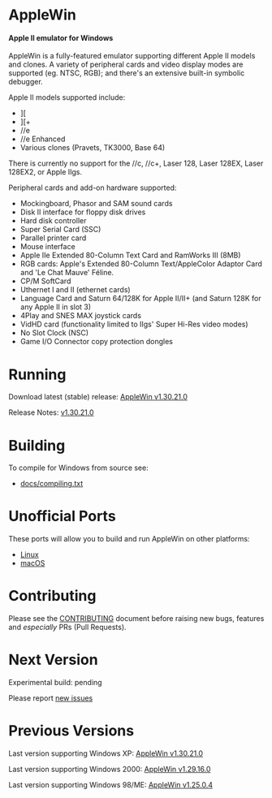 AppleWin
========

#### Apple II emulator for Windows

AppleWin is a fully-featured emulator supporting different Apple II models and clones. A variety of peripheral cards and video display modes are supported (eg. NTSC, RGB); and there's an extensive built-in symbolic debugger.

Apple II models supported include:

* ][
* ][+
* //e
* //e Enhanced
* Various clones (Pravets, TK3000, Base 64)

There is currently no support for the //c, //c+, Laser 128, Laser 128EX, Laser 128EX2, or Apple IIgs.

Peripheral cards and add-on hardware supported:

- Mockingboard, Phasor and SAM sound cards
- Disk II interface for floppy disk drives
- Hard disk controller
- Super Serial Card (SSC)
- Parallel printer card
- Mouse interface
- Apple IIe Extended 80-Column Text Card and RamWorks III (8MB)
- RGB cards: Apple's Extended 80-Column Text/AppleColor Adaptor Card and 'Le Chat Mauve' Féline.
- CP/M SoftCard
- Uthernet I and II (ethernet cards)
- Language Card and Saturn 64/128K for Apple II/II+ (and Saturn 128K for any Apple II in slot 3)
- 4Play and SNES MAX joystick cards
- VidHD card (functionality limited to IIgs' Super Hi-Res video modes)
- No Slot Clock (NSC)
- Game I/O Connector copy protection dongles 

Running
=======

Download latest (stable) release: [AppleWin v1.30.21.0](https://github.com/AppleWin/AppleWin/releases/download/v1.30.20.0/AppleWin1.30.21.0.zip)

Release Notes: [v1.30.21.0](https://github.com/AppleWin/AppleWin/releases/tag/v1.30.21.0)


Building
========
To compile for Windows from source see:

* [docs/compiling.txt](https://github.com/AppleWin/AppleWin/blob/master/docs/compiling.txt)


Unofficial Ports
================

These ports will allow you to build and run AppleWin on other platforms:

* [Linux](https://github.com/audetto/AppleWin)
* [macOS](https://github.com/sh95014/AppleWin)

Contributing
============
Please see the [CONTRIBUTING](https://github.com/AppleWin/AppleWin/blob/master/CONTRIBUTING.md) document before raising new bugs, features and _especially_ PRs (Pull Requests).


Next Version
============
Experimental build: pending

Please report [new issues](https://github.com/AppleWin/AppleWin/issues/new)


Previous Versions
=================

Last version supporting Windows XP: [AppleWin v1.30.21.0](https://github.com/AppleWin/AppleWin/releases/tag/v1.30.21.0)

Last version supporting Windows 2000: [AppleWin v1.29.16.0](https://github.com/AppleWin/AppleWin/releases/tag/v1.29.16.0)

Last version supporting Windows 98/ME: [AppleWin v1.25.0.4](https://github.com/AppleWin/AppleWin/releases/tag/v1.25.0.4)
